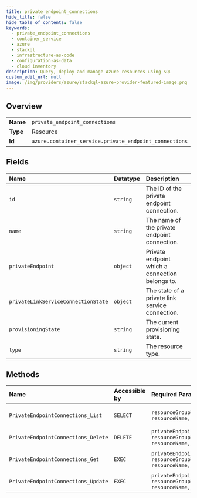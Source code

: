 ```yaml
---
title: private_endpoint_connections
hide_title: false
hide_table_of_contents: false
keywords:
  - private_endpoint_connections
  - container_service
  - azure    
  - stackql
  - infrastructure-as-code
  - configuration-as-data
  - cloud inventory
description: Query, deploy and manage Azure resources using SQL
custom_edit_url: null
image: /img/providers/azure/stackql-azure-provider-featured-image.png
---
```

  
    

## Overview
<table><tbody>
<tr><td><b>Name</b></td><td><code>private_endpoint_connections</code></td></tr>
<tr><td><b>Type</b></td><td>Resource</td></tr>
<tr><td><b>Id</b></td><td><code>azure.container_service.private_endpoint_connections</code></td></tr>
</tbody></table>

## Fields
| Name | Datatype | Description |
|:-----|:---------|:------------|
| `id` | `string` | The ID of the private endpoint connection. |
| `name` | `string` | The name of the private endpoint connection. |
| `privateEndpoint` | `object` | Private endpoint which a connection belongs to. |
| `privateLinkServiceConnectionState` | `object` | The state of a private link service connection. |
| `provisioningState` | `string` | The current provisioning state. |
| `type` | `string` | The resource type. |
## Methods
| Name | Accessible by | Required Params | Description |
|:-----|:--------------|:----------------|:------------|
| `PrivateEndpointConnections_List` | `SELECT` | `resourceGroupName, resourceName, subscriptionId` | To learn more about private clusters, see: https://docs.microsoft.com/azure/aks/private-clusters |
| `PrivateEndpointConnections_Delete` | `DELETE` | `privateEndpointConnectionName, resourceGroupName, resourceName, subscriptionId` |  |
| `PrivateEndpointConnections_Get` | `EXEC` | `privateEndpointConnectionName, resourceGroupName, resourceName, subscriptionId` | To learn more about private clusters, see: https://docs.microsoft.com/azure/aks/private-clusters |
| `PrivateEndpointConnections_Update` | `EXEC` | `privateEndpointConnectionName, resourceGroupName, resourceName, subscriptionId` |  |
